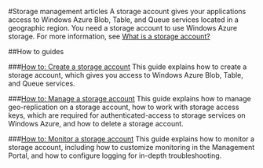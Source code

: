<properties linkid="develop-net" urlDisplayName="Storage" pageTitle="Storage - Windows Azure service management" title="Storage - Windows Azure service management" metaKeywords="storage Windows Azure, storage Azure, storage accounts Azure, storage accounts Windows Azure" description="Find topics about using storage accounts in Windows Azure." metaCanonical="" disqusComments="0" umbracoNaviHide="0" />


#Storage management articles
A storage account gives your applications access to Windows Azure Blob, Table, and Queue services located in a geographic region. You need a storage account to use Windows Azure storage. For more information, see [What is a storage account?](./whatis-a-storage-account/)

##How to guides

###[How to: Create a storage account](http://howto-create-storage-account/)
This guide explains how to create a storage account, which gives you access to Windows Azure Blob, Table, and Queue services. 

###[How to: Manage a storage account](./howto-manage-storage-account/)
This guide explains how to manage geo-replication on a storage account, how to work with storage access keys, which are required for authenticated-access to storage services on Windows Azure, and how to delete a storage account.

###[How to: Monitor a storage account](./howto-monitor-storage-account/)
This guide explains how to monitor a storage account, including how to customize monitoring in the Management Portal, and how to configure logging for in-depth troubleshooting. 
